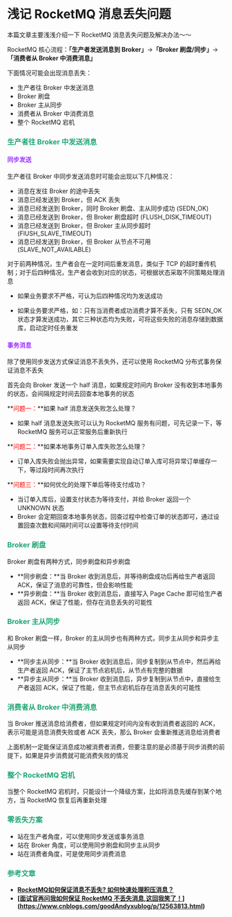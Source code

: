 # 浅记 RocketMQ 消息丢失问题

本篇文章主要浅浅介绍一下 RocketMQ 消息丢失问题及解决办法～～

RocketMQ 核心流程：**「生产者发送消息到 Broker」**->**「Broker 刷盘/同步」**->**「消费者从 Broker 中消费消息」**

下面情况可能会出现消息丢失：

- 生产者往 Broker 中发送消息
- Broker 刷盘
- Broker 主从同步
- 消费者从 Broker 中消费消息
- 整个 RocketMQ 宕机

### <font color=#1FA774>生产者往 Broker 中发送消息</font>

#### <font color=#9933FF>同步发送</font>

生产者往 Broker 中同步发送消息时可能会出现以下几种情况：

- 消息在发往 Broker 的途中丢失
- 消息已经发送到 Broker，但 ACK 丢失
- 消息已经发送到 Broker，同时 Broker 刷盘、主从同步成功 (SEDN_OK)
- 消息已经发送到 Broker，但 Broker 刷盘超时 (FLUSH_DISK_TIMEOUT)
- 消息已经发送到 Broker，但 Broker 主从同步超时 (FlUSH_SLAVE_TIMEOUT)
- 消息已经发送到 Broker，但 Broker 从节点不可用 (SLAVE_NOT_AVAILABLE)

对于前两种情况，生产者会在一定时间后重发消息，类似于 TCP 的超时重传机制；对于后四种情况，生产者会收到对应的状态，可根据状态采取不同策略处理消息

- 如果业务要求不严格，可认为后四种情况均为发送成功

- 如果业务要求严格，如：只有当消费者成功消费才算不丢失，只有 SEDN_OK 状态才算发送成功，其它三种状态均为失败，可将这些失败的消息存储到数据库，启动定时任务重发

#### <font color=#9933FF>事务消息</font>

除了使用同步发送方式保证消息不丢失外，还可以使用 RocketMQ 分布式事务保证消息不丢失

首先会向 Broker 发送一个 half 消息，如果规定时间内 Broker 没有收到本地事务的状态，会间隔规定时间去回查本地事务的状态

**<font color='red'>问题一：</font>**如果 half 消息发送失败怎么处理？

- 如果 half 消息发送失败可以认为 RocketMQ 服务有问题，可先记录一下，等 RocketMQ 服务可以正常服务后重新执行

**<font color='red'>问题二：</font>**如果本地事务订单入库失败怎么处理？

- 订单入库失败会抛出异常，如果需要实现自动订单入库可将异常订单缓存一下，等过段时间再次执行

**<font color='red'>问题三：</font>**如何优化的处理下单后等待支付成功？

- 当订单入库后，设置支付状态为等待支付，并给 Broker 返回一个 UNKNOWN 状态
- Broker 会定期回查本地事务状态，回查过程中检查订单的状态即可，通过设置回查次数和间隔时间可以设置等待支付时间

### <font color=#1FA774>Broker 刷盘</font>

Broker 刷盘有两种方式，同步刷盘和异步刷盘

- **同步刷盘：**当 Broker 收到消息后，并等待刷盘成功后再给生产者返回 ACK，保证了消息的可靠性，但会影响性能
- **异步刷盘：**当 Broker 收到消息后，直接写入 Page Cache 即可给生产者返回 ACK，保证了性能，但存在消息丢失的可能性

### <font color=#1FA774>Broker 主从同步</font>

和 Broker 刷盘一样，Broker 的主从同步也有两种方式，同步主从同步和异步主从同步

- **同步主从同步：**当 Broker 收到消息后，同步复制到从节点中，然后再给生产者返回 ACK，保证了主节点宕机后，从节点有完整的数据
- **异步主从同步：**当 Broker 收到消息后，异步复制到从节点中，直接给生产者返回 ACK，保证了性能，但主节点宕机后存在消息丢失的可能性

### <font color=#1FA774>消费者从 Broker 中消费消息</font>

当 Broker 推送消息给消费者，但如果规定时间内没有收到消费者返回的 ACK，表示可能是消息消费失败或者 ACK 丢失，那么 Broker 会重新推送消息给消费者

上面机制一定能保证消息成功被消费者消费，但要注意的是必须基于同步消费的前提下，如果是异步消费就可能消费失败的情况

### <font color=#1FA774>整个 RocketMQ 宕机</font>

当整个 RocketMQ 宕机时，只能设计一个降级方案，比如将消息先缓存到某个地方，当 RocketMQ 恢复后再重新处理

### <font color=1FA774>零丢失方案</font>

- 站在生产者角度，可以使用同步发送或事务消息
- 站在 Broker 角度，可以使用同步刷盘和同步主从同步
- 站在消费者角度，可是使用同步消费消息

### <font color=1FA774>参考文章</font>

- **[RocketMQ如何保证消息不丢失? 如何快速处理积压消息？](https://blog.csdn.net/qq_45076180/article/details/113828472)**
- **[[面试官再问我如何保证 RocketMQ 不丢失消息,这回我笑了！](https://www.cnblogs.com/goodAndyxublog/p/12563813.html)](https://www.cnblogs.com/goodAndyxublog/p/12563813.html)**
